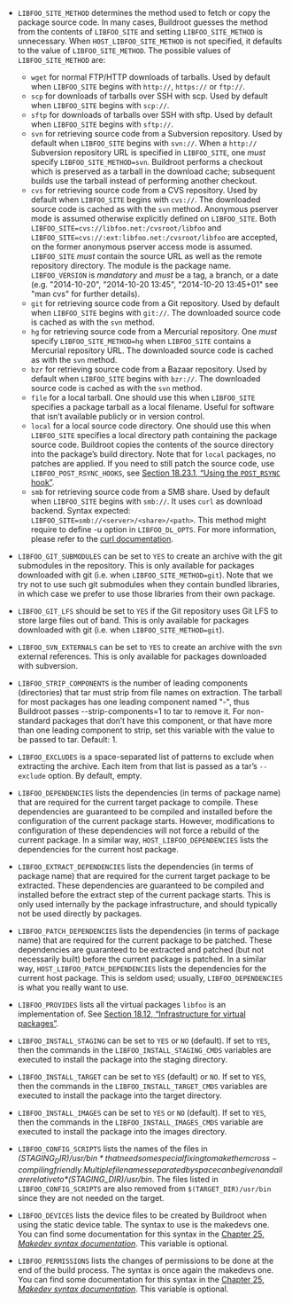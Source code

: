 - `LIBFOO_SITE_METHOD` determines the method used to fetch or copy the package source code. In many cases, Buildroot guesses the method from the contents of `LIBFOO_SITE` and setting `LIBFOO_SITE_METHOD` is unnecessary. When `HOST_LIBFOO_SITE_METHOD` is not specified, it defaults to the value of `LIBFOO_SITE_METHOD`. The possible values of `LIBFOO_SITE_METHOD` are:

  - `wget` for normal FTP/HTTP downloads of tarballs. Used by default when `LIBFOO_SITE` begins with `http://`, `https://` or `ftp://`.
  - `scp` for downloads of tarballs over SSH with scp. Used by default when `LIBFOO_SITE` begins with `scp://`.
  - `sftp` for downloads of tarballs over SSH with sftp. Used by default when `LIBFOO_SITE` begins with `sftp://`.
  - `svn` for retrieving source code from a Subversion repository. Used by default when `LIBFOO_SITE` begins with `svn://`. When a `http://` Subversion repository URL is specified in `LIBFOO_SITE`, one *must* specify `LIBFOO_SITE_METHOD=svn`. Buildroot performs a checkout which is preserved as a tarball in the download cache; subsequent builds use the tarball instead of performing another checkout.
  - `cvs` for retrieving source code from a CVS repository. Used by default when `LIBFOO_SITE` begins with `cvs://`. The downloaded source code is cached as with the `svn` method. Anonymous pserver mode is assumed otherwise explicitly defined on `LIBFOO_SITE`. Both `LIBFOO_SITE=cvs://libfoo.net:/cvsroot/libfoo` and `LIBFOO_SITE=cvs://:ext:libfoo.net:/cvsroot/libfoo` are accepted, on the former anonymous pserver access mode is assumed. `LIBFOO_SITE` *must* contain the source URL as well as the remote repository directory. The module is the package name. `LIBFOO_VERSION` is *mandatory* and *must* be a tag, a branch, or a date (e.g. "2014-10-20", "2014-10-20 13:45", "2014-10-20 13:45+01" see "man cvs" for further details).
  - `git` for retrieving source code from a Git repository. Used by default when `LIBFOO_SITE` begins with `git://`. The downloaded source code is cached as with the `svn` method.
  - `hg` for retrieving source code from a Mercurial repository. One *must* specify `LIBFOO_SITE_METHOD=hg` when `LIBFOO_SITE` contains a Mercurial repository URL. The downloaded source code is cached as with the `svn` method.
  - `bzr` for retrieving source code from a Bazaar repository. Used by default when `LIBFOO_SITE` begins with `bzr://`. The downloaded source code is cached as with the `svn` method.
  - `file` for a local tarball. One should use this when `LIBFOO_SITE` specifies a package tarball as a local filename. Useful for software that isn’t available publicly or in version control.
  - `local` for a local source code directory. One should use this when `LIBFOO_SITE` specifies a local directory path containing the package source code. Buildroot copies the contents of the source directory into the package’s build directory. Note that for `local` packages, no patches are applied. If you need to still patch the source code, use `LIBFOO_POST_RSYNC_HOOKS`, see [Section 18.23.1, “Using the `POST_RSYNC` hook”](https://buildroot.org/downloads/manual/manual.html#hooks-rsync).
  - `smb` for retrieving source code from a SMB share. Used by default when `LIBFOO_SITE` begins with `smb://`. It uses `curl` as download backend. Syntax expected: `LIBFOO_SITE=smb://<server>/<share>/<path>`. This method might require to define -u option in `LIBFOO_DL_OPTS`. For more information, please refer to the [curl documentation](https://curl.se/docs/tutorial.html).

- `LIBFOO_GIT_SUBMODULES` can be set to `YES` to create an archive with the git submodules in the repository. This is only available for packages downloaded with git (i.e. when `LIBFOO_SITE_METHOD=git`). Note that we try not to use such git submodules when they contain bundled libraries, in which case we prefer to use those libraries from their own package.

- `LIBFOO_GIT_LFS` should be set to `YES` if the Git repository uses Git LFS to store large files out of band. This is only available for packages downloaded with git (i.e. when `LIBFOO_SITE_METHOD=git`).

- `LIBFOO_SVN_EXTERNALS` can be set to `YES` to create an archive with the svn external references. This is only available for packages downloaded with subversion.

- `LIBFOO_STRIP_COMPONENTS` is the number of leading components (directories) that tar must strip from file names on extraction. The tarball for most packages has one leading component named "<pkg-name>-<pkg-version>", thus Buildroot passes --strip-components=1 to tar to remove it. For non-standard packages that don’t have this component, or that have more than one leading component to strip, set this variable with the value to be passed to tar. Default: 1.

- `LIBFOO_EXCLUDES` is a space-separated list of patterns to exclude when extracting the archive. Each item from that list is passed as a tar’s `--exclude` option. By default, empty.

- `LIBFOO_DEPENDENCIES` lists the dependencies (in terms of package name) that are required for the current target package to compile. These dependencies are guaranteed to be compiled and installed before the configuration of the current package starts. However, modifications to configuration of these dependencies will not force a rebuild of the current package. In a similar way, `HOST_LIBFOO_DEPENDENCIES` lists the dependencies for the current host package.

- `LIBFOO_EXTRACT_DEPENDENCIES` lists the dependencies (in terms of package name) that are required for the current target package to be extracted. These dependencies are guaranteed to be compiled and installed before the extract step of the current package starts. This is only used internally by the package infrastructure, and should typically not be used directly by packages.

- `LIBFOO_PATCH_DEPENDENCIES` lists the dependencies (in terms of package name) that are required for the current package to be patched. These dependencies are guaranteed to be extracted and patched (but not necessarily built) before the current package is patched. In a similar way, `HOST_LIBFOO_PATCH_DEPENDENCIES` lists the dependencies for the current host package. This is seldom used; usually, `LIBFOO_DEPENDENCIES` is what you really want to use.

- `LIBFOO_PROVIDES` lists all the virtual packages `libfoo` is an implementation of. See [Section 18.12, “Infrastructure for virtual packages”](https://buildroot.org/downloads/manual/manual.html#virtual-package-tutorial).

- `LIBFOO_INSTALL_STAGING` can be set to `YES` or `NO` (default). If set to `YES`, then the commands in the `LIBFOO_INSTALL_STAGING_CMDS` variables are executed to install the package into the staging directory.

- `LIBFOO_INSTALL_TARGET` can be set to `YES` (default) or `NO`. If set to `YES`, then the commands in the `LIBFOO_INSTALL_TARGET_CMDS` variables are executed to install the package into the target directory.

- `LIBFOO_INSTALL_IMAGES` can be set to `YES` or `NO` (default). If set to `YES`, then the commands in the `LIBFOO_INSTALL_IMAGES_CMDS` variable are executed to install the package into the images directory.

- `LIBFOO_CONFIG_SCRIPTS` lists the names of the files in *$(STAGING_DIR)/usr/bin* that need some special fixing to make them cross-compiling friendly. Multiple file names separated by space can be given and all are relative to *$(STAGING_DIR)/usr/bin*. The files listed in `LIBFOO_CONFIG_SCRIPTS` are also removed from `$(TARGET_DIR)/usr/bin` since they are not needed on the target.

- `LIBFOO_DEVICES` lists the device files to be created by Buildroot when using the static device table. The syntax to use is the makedevs one. You can find some documentation for this syntax in the [Chapter 25, *Makedev syntax documentation*](https://buildroot.org/downloads/manual/manual.html#makedev-syntax). This variable is optional.

- `LIBFOO_PERMISSIONS` lists the changes of permissions to be done at the end of the build process. The syntax is once again the makedevs one. You can find some documentation for this syntax in the [Chapter 25, *Makedev syntax documentation*](https://buildroot.org/downloads/manual/manual.html#makedev-syntax). This variable is optional.

  
